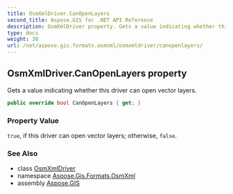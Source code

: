 ```yaml
---
title: OsmXmlDriver.CanOpenLayers
second_title: Aspose.GIS for .NET API Reference
description: OsmXmlDriver property. Gets a value indicating whether this driver can open vector layers
type: docs
weight: 30
url: /net/aspose.gis.formats.osmxml/osmxmldriver/canopenlayers/
---
```

## OsmXmlDriver.CanOpenLayers property

Gets a value indicating whether this driver can open vector layers.

```csharp
public override bool CanOpenLayers { get; }
```

### Property Value

`true`, if this driver can open vector layers; otherwise, `false`.

### See Also

* class [OsmXmlDriver](../)
* namespace [Aspose.Gis.Formats.OsmXml](../../osmxmldriver/)
* assembly [Aspose.GIS](../../../)


